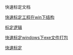 快速标定文档

[快速标定工程在win下结构](D:\文档\GitHub\Notiz\快速标定工程在win下结构.md)

[标定逻辑](D:\文档\GitHub\Notiz\标定逻辑.md)

[快速标定windows下exe文件打包](D:\文档\GitHub\Notiz\快速标定windows下exe文件打包.md)

[快速标定](D:\文档\GitHub\Notiz\快速标定.md)